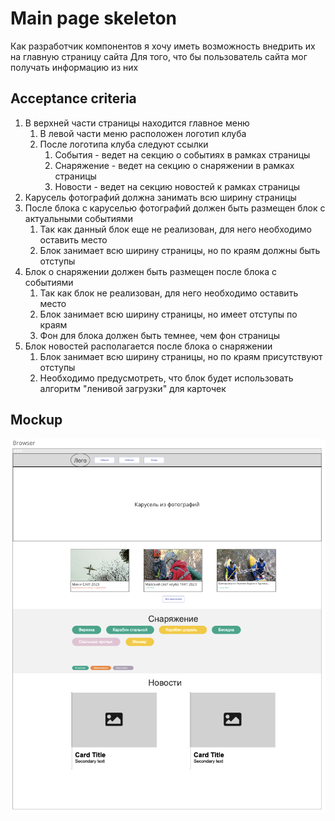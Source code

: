 # Main page skeleton

Как разработчик компонентов я хочу иметь возможность внедрить их на главную страницу сайта
Для того, что бы пользователь сайта мог получать информацию из них

## Acceptance criteria

1. В верхней части страницы находится главное меню
   1. В левой части меню расположен логотип клуба
   2. После логотипа клуба следуют ссылки
      1. События - ведет на секцию о событиях в рамках страницы
      2. Снаряжение - ведет на секцию о снаряжении в рамках страницы
      3. Новости - ведет на секцию новостей к рамках страницы
2. Карусель фотографий должна занимать всю ширину страницы
3. После блока с каруселью фотографий должен быть размещен блок с актуальными событиями
   1. Так как данный блок еще не реализован, для него необходимо оставить место
   2. Блок занимает всю ширину страницы, но по краям должны быть отступы
4. Блок о снаряжении должен быть размещен после блока с событиями
   1. Так как блок не реализован, для него необходимо оставить место
   2. Блок занимает всю ширину страницы, но имеет отступы по краям
   3. Фон для блока должен быть темнее, чем фон страницы
5. Блок новостей располагается после блока о снаряжении
   1. Блок занимает всю ширину страницы, но по краям присутствуют отступы
   2. Необходимо предусмотреть, что блок будет использовать алгоритм "ленивой загрузки" для карточек

## Mockup

![](./images/2307-Main-page-mockup.png)